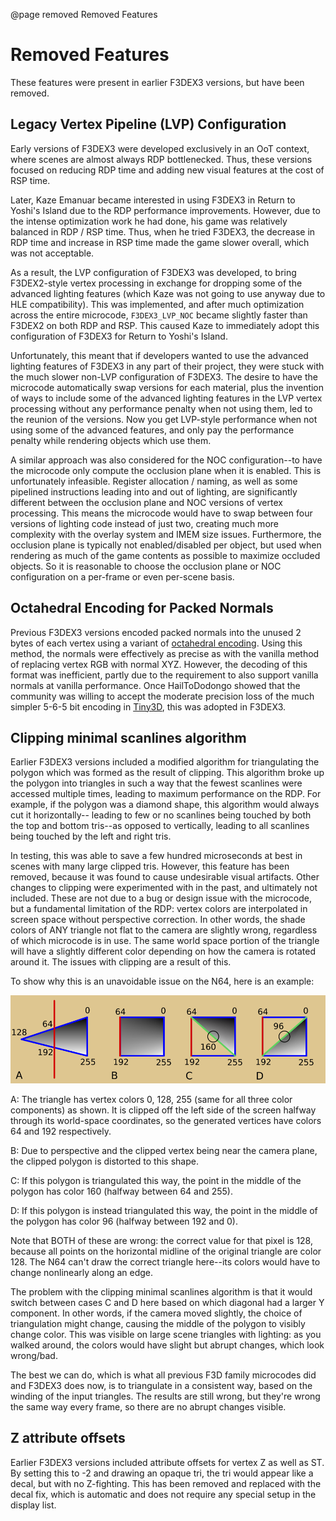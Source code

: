 @page removed Removed Features

# Removed Features

These features were present in earlier F3DEX3 versions, but have been removed.

## Legacy Vertex Pipeline (LVP) Configuration

Early versions of F3DEX3 were developed exclusively in an OoT context, where
scenes are almost always RDP bottlenecked. Thus, these versions focused on
reducing RDP time and adding new visual features at the cost of RSP time.

Later, Kaze Emanuar became interested in using F3DEX3 in Return to Yoshi's
Island due to the RDP performance improvements. However, due to the intense
optimization work he had done, his game was relatively balanced in RDP / RSP
time. Thus, when he tried F3DEX3, the decrease in RDP time and increase in RSP
time made the game slower overall, which was not acceptable.

As a result, the LVP configuration of F3DEX3 was developed, to bring
F3DEX2-style vertex processing in exchange for dropping some of the advanced
lighting features (which Kaze was not going to use anyway due to HLE
compatibility). This was implemented, and after much optimization across the
entire microcode, `F3DEX3_LVP_NOC` became slightly faster than F3DEX2 on both
RDP and RSP. This caused Kaze to immediately adopt this configuration of F3DEX3
for Return to Yoshi's Island.

Unfortunately, this meant that if developers wanted to use the advanced lighting
features of F3DEX3 in any part of their project, they were stuck with the much
slower non-LVP configuration of F3DEX3. The desire to have the microcode
automatically swap versions for each material, plus the invention of ways to
include some of the advanced lighting features in the LVP vertex processing
without any performance penalty when not using them, led to the reunion of the
versions. Now you get LVP-style performance when not using some of the advanced
features, and only pay the performance penalty while rendering objects which
use them.

A similar approach was also considered for the NOC configuration--to have the
microcode only compute the occlusion plane when it is enabled. This is
unfortunately infeasible. Register allocation / naming, as well as some
pipelined instructions leading into and out of lighting, are significantly
different between the occlusion plane and NOC versions of vertex processing.
This means the microcode would have to swap between four versions of lighting
code instead of just two, creating much more complexity with the overlay system
and IMEM size issues. Furthermore, the occlusion plane is typically not
enabled/disabled per object, but used when rendering as much of the game
contents as possible to maximize occluded objects. So it is reasonable to choose
the occlusion plane or NOC configuration on a per-frame or even per-scene basis.

## Octahedral Encoding for Packed Normals

Previous F3DEX3 versions encoded packed normals into the unused 2 bytes of each
vertex using a variant of [octahedral encoding](https://knarkowicz.wordpress.com/2014/04/16/octahedron-normal-vector-encoding/).
Using this method, the normals were effectively as precise as with the vanilla
method of replacing vertex RGB with normal XYZ. However, the decoding of this
format was inefficient, partly due to the requirement to also support vanilla
normals at vanilla performance. Once HailToDodongo showed that the community was
willing to accept the moderate precision loss of the much simpler 5-6-5 bit
encoding in [Tiny3D](https://github.com/HailToDodongo/tiny3d), this was adopted
in F3DEX3.

## Clipping minimal scanlines algorithm

Earlier F3DEX3 versions included a modified algorithm for triangulating the
polygon which was formed as the result of clipping. This algorithm broke up the
polygon into triangles in such a way that the fewest scanlines were accessed
multiple times, leading to maximum performance on the RDP. For example, if the
polygon was a diamond shape, this algorithm would always cut it horizontally--
leading to few or no scanlines being touched by both the top and bottom tris--as
opposed to vertically, leading to all scanlines being touched by the left and
right tris.

In testing, this was able to save a few hundred microseconds at best in scenes
with many large clipped tris. However, this feature has been removed, because it
was found to cause undesirable visual artifacts. Other changes to clipping were
experimented with in the past, and ultimately not included. These are not due to
a bug or design issue with the microcode, but a fundamental limitation of the
RDP: vertex colors are interpolated in screen space without perspective
correction. In other words, the shade colors of ANY triangle not flat to the
camera are slightly wrong, regardless of which microcode is in use. The same
world space portion of the triangle will have a slightly different color
depending on how the camera is rotated around it. The issues with clipping are a
result of this.

To show why this is an unavoidable issue on the N64, here is an example:

![Color interpolation example](colorinterp.png)

A: The triangle has vertex colors 0, 128, 255 (same for all three color
components) as shown. It is clipped off the left side of the screen halfway
through its world-space coordinates, so the generated vertices have colors 64
and 192 respectively.

B: Due to perspective and the clipped vertex being near the camera plane, the
clipped polygon is distorted to this shape.

C: If this polygon is triangulated this way, the point in the middle of the
polygon has color 160 (halfway between 64 and 255).

D: If this polygon is instead triangulated this way, the point in the middle of
the polygon has color 96 (halfway between 192 and 0).

Note that BOTH of these are wrong: the correct value for that pixel is 128,
because all points on the horizontal midline of the original triangle are
color 128. The N64 can't draw the correct triangle here--its colors would have
to change nonlinearly along an edge.

The problem with the clipping minimal scanlines algorithm is that it would
switch between cases C and D here based on which diagonal had a larger Y
component. In other words, if the camera moved slightly, the choice of
triangulation might change, causing the middle of the polygon to visibly change
color. This was visible on large scene triangles with lighting: as you walked
around, the colors would have slight but abrupt changes, which look wrong/bad.

The best we can do, which is what all previous F3D family microcodes did and
F3DEX3 does now, is to triangulate in a consistent way, based on the winding
of the input triangles. The results are still wrong, but they're wrong the same
way every frame, so there are no abrupt changes visible.

## Z attribute offsets

Earlier F3DEX3 versions included attribute offsets for vertex Z as well as ST.
By setting this to -2 and drawing an opaque tri, the tri would appear like a
decal, but with no Z-fighting. This has been removed and replaced with the decal
fix, which is automatic and does not require any special setup in the display
list.
